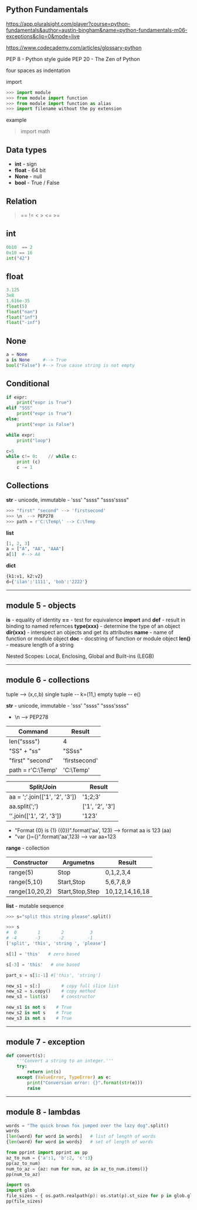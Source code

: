 Python Fundamentals
-------------------
https://app.pluralsight.com/player?course=python-fundamentals&author=austin-bingham&name=python-fundamentals-m06-exceptions&clip=0&mode=live

https://www.codecademy.com/articles/glossary-python


PEP 8 - Python style guide
PEP 20 - The Zen of Python

four spaces as indentation

import
```python
>>> import module
>>> from module import function
>>> from module import function as alias
>>> import filename without the py extension
```

example
> import math

Data types
----------
* **int**  - sign
* **float** - 64 bit
* **None** - null
* **bool** - True / False

Relation
--------
> == != < > <= >=

int
---
```python
0b10  == 2
0x10 == 16
int("42")
```

float 
-----
```python
3.125
3e8
1.616e-35
float(5)
float("nan")
float("inf")
float("-inf")
```

None
----
```python
a = None
a is None     #--> True
bool("False") #--> True cause string is not empty
```

Conditional
-----------
```python
if expr:
	print("expr is True")
elif "SSS"
	print("expr is True")
else:
	print("expr is False")
```

```python
while expr:
	print("loop")

c=5
while c!= 0:	// while c:
    print (c)
	c -= 1
```

Collections
-----------
**str** - unicode, immutable - 'sss' "ssss"  "ssss'ssss"
```python
>>> "first" "second" --> 'firstsecond'
>>> \n  --> PEP278
>>> path = r'C:\Temp\' --> C:\Temp
```

**list**
```python
[1, 2, 3]
a = ["A", "AA", "AAA"]
a[1]  #--> AA
```

**dict**
```python
{k1:v1, k2:v2}
d={'ilan':'1111', 'bob':'2222'}
```

------------------
module 5 - objects
------------------
**is** - equality of identity
**==** - test for equivalence
**import** and **def** - result in binding to named refernces
**type(xxx)** - determine the type of an object
**dir(xxx)** - interspect an objects and get its attributes
**__name__** - name of function or module object
**__doc__** - docstring of function or module object
**len()** - measure length of a string

Nested Scopes: Local, Enclosing, Global and Built-ins (LEGB)

----------------------
module 6 - collections
----------------------

tuple --> (x,c,b)
single tuple -- k=(11,)
empty tuple -- e()

**str** - unicode, immutable - 'sss' "ssss"  "ssss'ssss"
* \n  --> PEP278

| Command            | Result        |        
|--------------------|---------------|
| len("ssss")        | 4             |
| "SS" + "ss"        | "SSss"        |
| "first" "second"   | 'firstsecond' |
| path = r'C:\Temp\' | 'C:\Temp'     |

| Split/Join                      | Result          |        
|---------------------------------|-----------------|
| aa = ';'.join(['1', '2', '3'])  | '1;2;3'         |
| aa.split(';')                   | ['1', '2', '3'] |
| ''.join(['1', '2', '3'])        | '123'           |


* "Format {0} is {1} ({0})".format('aa', 123) --> format aa is 123 (aa)
* "var {}={}".format('aa',123) --> var aa=123

**range** - collection

|Constructor   |Argumetns       |Result         |        
|--------------|----------------|---------------|
|range(5)      | Stop           | 0,1,2,3,4     |
|range(5,10)   | Start,Stop     | 5,6,7,8,9     |
|range(10,20,2)| Start,Stop,Step| 10,12,14,16,18|

**list** - mutable sequence
```python
>>> s="split this string please".split()

>>> s
#  0        1        2          3
# -4       -3       -2         -1
['split', 'this', 'string ', 'please']

s[1] = 'this'	# zero based

s[-3] = 'this'	 # one based

part_s = s[1:-1] #['this', 'string']

new_s1 = s[:]		 # copy full slice list
new_s2 = s.copy()	 # copy method
new_s3 = list(s)	 # constructor

new_s1 is not s    # True
new_s2 is not s    # True
new_s3 is not s    # True
```

--------------------
module 7 - exception
--------------------
```python
def convert(s):
    '''Convert a string to an integer.'''
    try:
        return int(s)
    except (ValueError, TypeError) as e:
        print("Conversion error: {}".format(str(e)))
        raise
```

------------------
module 8 - lambdas
------------------
```python
words = "The quick brown fox jumped over the lazy dog".split()
words
[len(word) for word in words]	# list of length of words
{len(word) for word in words}	# set of length of words

from pprint import pprint as pp
az_to_num = {'a':1, 'b':2, 'c':3}
pp(az_to_num)
num_to_az = {az: num for num, az in az_to_num.items()}
pp(num_to_az)

import os
import glob
file_sizes = { os.path.realpath(p): os.stat(p).st_size for p in glob.glob('*.py')}
pp(file_sizes)
```